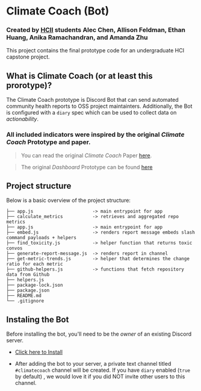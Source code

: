 # Climate Coach (Bot)

### Created by [HCII](https://hcii.cmu.edu/) students Alec Chen, Allison Feldman, Ethan Huang, Anika Ramachandran, and Amanda Zhu

This project contains the final prototype code for an undergraduate HCI capstone project.

## What is Climate Coach (or at least this prorotype)?

The Climate Coach prototype is Discord Bot that can send automated community health reports to OSS project maintainters. Additionally, the Bot is configured with a `diary` spec which can be used to collect data on _actionability_.

### All included indicators were inspired by the original _Climate Coach_ Prototype and paper.

> You can read the original _Climate Coach_ Paper [here](https://cmustrudel.github.io/papers/chi23_626.pdf).

> The original _Dashboard_ Prototype can be found [here](https://www.sophiehsqq.com/climate_coach/index_id.html)

## Project structure

Below is a basic overview of the project structure:

```
├── app.js                      -> main entrypoint for app
├── calculate_metrics           -> retrieves and aggregated repo metrics
├── app.js                      -> main entrypoint for app
├── embed.js                    -> renders report message embeds slash command payloads + helpers
├── find_toxicity.js            -> helper function that returns toxic convos
├── generate-report-message.js  -> renders report in channel
├── get-metric-trends.js        -> helper that determines the change ratio for each metric
├── github-helpers.js           -> functions that fetch repository data from Github
├── helpers.js
├── package-lock.json
├── package.json
├── README.md
└── .gitignore
```

## Instaling the Bot

Before installing the bot, you'll need to be the _owner_ of an existing Discord server.

- [Click here to Install](https://discord.com/oauth2/authorize?client_id=1356370768451342427)

- After adding the bot to your server, a private text channel titled `#climatecoach` channel will be created. If you have `diary` enabled (`true` by default) , we would love it if you did NOT invite other users to this channel.
